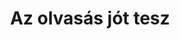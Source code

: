 ---
layout: riddle
title: Az olvasás jót tesz
sha256: 7153182f611436c39cc6375a10f347973b0d2c3398a3fb9249bf451959b94795
image: normal_2ccbab0508f78409.jpg
creator: Medvey Fanni Zsófia
year: 2015
---